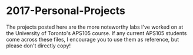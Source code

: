 # 2017-Personal-Projects
The projects posted here are the more noteworthy labs I've worked on at the University of Toronto's APS105 course.
If any current APS105 students come across these files, I encourage you to use them as reference, but please don't directly copy!
